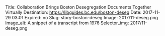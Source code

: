 Title: Collaboration Brings Boston Desegregation Documents Together Virtually
Destination: https://libguides.bc.edu/boston-deseg
Date: 2017-11-29 03:01
Expired: no
Slug: story-boston-deseg
Image: 2017/11-deseg.png
Image_alt: A snippet of a transcript from 1976
Selector_img: 2017/11-deseg.png